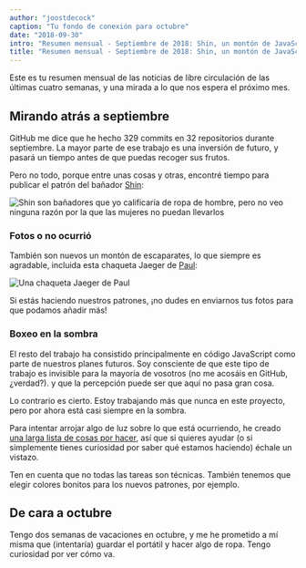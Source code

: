 ```yaml
---
author: "joostdecock"
caption: "Tu fondo de conexión para octubre"
date: "2018-09-30"
intro: "Resumen mensual - Septiembre de 2018: Shin, un montón de JavaScript y una larga lista de TODO"
title: "Resumen mensual - Septiembre de 2018: Shin, un montón de JavaScript y una larga lista de TODO"
---
```


Este es tu resumen mensual de las noticias de libre circulación de las últimas cuatro semanas, y una mirada a lo que nos espera el próximo mes.

## Mirando atrás a septiembre

GitHub me dice que he hecho 329 commits en 32 repositorios durante septiembre. La mayor parte de ese trabajo es una inversión de futuro, y pasará un tiempo antes de que puedas recoger sus frutos.

Pero no todo, porque entre unas cosas y otras, encontré tiempo para publicar el patrón del bañador [Shin](/patterns/shin):

![Shin son bañadores que yo calificaría de ropa de hombre, pero no veo ninguna razón por la que las mujeres no puedan llevarlos](cover.jpg)

### Fotos o no ocurrió

También son nuevos un montón de escaparates, lo que siempre es agradable, incluida esta chaqueta Jaeger de [Paul](/users/Tiger751023):

![Una chaqueta Jaeger de Paul](/showcase/linnen-jaeger-by-paul/showcase.jpg)

Si estás haciendo nuestros patrones, ¡no dudes en enviarnos tus fotos para que podamos añadir más!

### Boxeo en la sombra

El resto del trabajo ha consistido principalmente en código JavaScript como parte de nuestros planes futuros. Soy consciente de que este tipo de trabajo es invisible para la mayoría de vosotros (no me acosáis en GitHub, ¿verdad?). y que la percepción puede ser que aquí no pasa gran cosa.

Lo contrario es cierto. Estoy trabajando más que nunca en este proyecto, pero por ahora está casi siempre en la sombra.

Para intentar arrojar algo de luz sobre lo que está ocurriendo, he creado [una larga lista de cosas por hacer](https://github.com/freesewing/todo), así que si quieres ayudar (o si simplemente tienes curiosidad por saber qué estamos haciendo) échale un vistazo.

Ten en cuenta que no todas las tareas son técnicas. También tenemos que elegir colores bonitos para los nuevos patrones, por ejemplo.


## De cara a octubre

Tengo dos semanas de vacaciones en octubre, y me he prometido a mí misma que (intentaría) guardar el portátil y hacer algo de ropa. Tengo curiosidad por ver cómo va.

